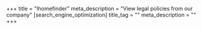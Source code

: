 +++
title = "Ihomefinder"
meta_description = "View legal policies from our company"
[search_engine_optimization]
title_tag = ""
meta_description = ""
+++